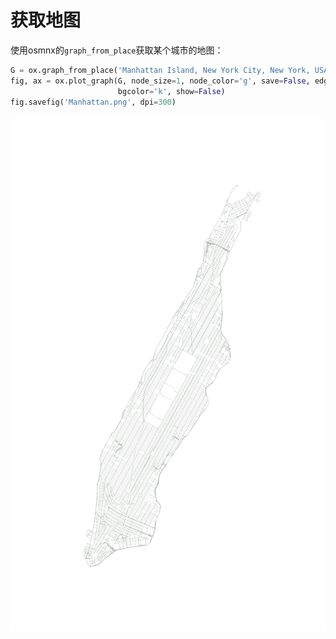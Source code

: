 
# 获取地图
使用osmnx的`graph_from_place`获取某个城市的地图：
```py
G = ox.graph_from_place('Manhattan Island, New York City, New York, USA', network_type='drive')
fig, ax = ox.plot_graph(G, node_size=1, node_color='g', save=False, edge_linewidth=0.3, fig_height=20,
                        bgcolor='k', show=False)
fig.savefig('Manhattan.png', dpi=300)
```
![Manhattan](Manhattan.png)